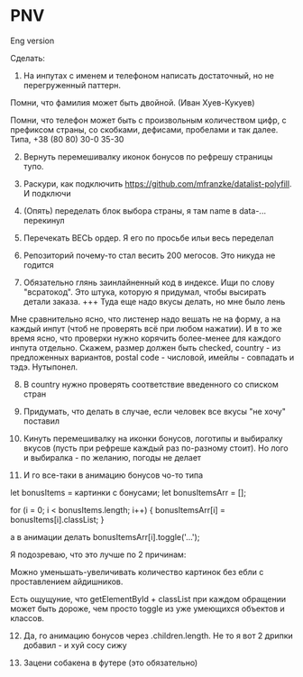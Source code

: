 # PNV
Eng version

Сделать:

1. На инпутах с именем и телефоном написать достаточный, но не перегруженный паттерн.

Помни, что фамилия может быть двойной. (Иван Хуев-Кукуев)

Помни, что телефон может быть с произвольным количеством цифр, с префиксом страны, со скобками, дефисами, пробелами и так далее. Типа, +38 (80 80) 30-0 35-30

2. Вернуть перемешивалку иконок бонусов по рефрешу страницы тупо.

3. Раскури, как подключить https://github.com/mfranzke/datalist-polyfill. И подключи

4. (Опять) переделать блок выбора страны, я там name в data-... перекинул

5. Перечекать ВЕСЬ ордер. Я его по просьбе ильи весь переделал

6. Репозиторий почему-то стал весить 200 мегосов. Это никуда не годится

7. Обязательно глянь заинлайненный код в индексе. Ищи по слову "всратокод". Это штука, которую я придумал, чтобы высирать детали заказа. +++ Туда еще надо вкусы делать, но мне было лень

Мне сравнительно ясно, что листенер надо вешать не на форму, а на каждый инпут (чтоб не проверять всё при любом нажатии). И в то же время ясно, что проверки нужно корячить более-менее для каждого инпута отдельно. Скажем, размер должен быть checked, country - из предложенных вариантов, postal code - числовой, имейлы - совпадать и тэдэ. Нутыпонел.

8. В country нужно проверять соответствие введенного со списком стран

9. Придумать, что делать в случае, если человек все вкусы "не хочу" поставил

10. Кинуть перемешивалку на иконки бонусов, логотипы и выбиралку вкусов (пусть при рефреше каждый раз по-разному стоит). Но лого и выбиралка - по желанию, погоды не делает

11. И го все-таки в анимацию бонусов чо-то типа

let bonusItems = картинки с бонусами;
let bonusItemsArr = [];

for (i = 0; i < bonusItems.length; i++) {
  bonusItemsArr[i] = bonusItems[i].classList;
}

а в анимации делать bonusItemsArr[i].toggle('...');

Я подозреваю, что это лучше по 2 причинам:

Можно уменьшать-увеличивать количество картинок без ебли с проставлением айдишников.

Есть ощущуние, что getElementById + classList при каждом обращении может быть дороже, чем просто toggle из уже умеющихся объектов и классов.

12. Да, го анимацию бонусов через .children.length. Не то я вот 2 дрипки добавил - и хуй сосу сижу

13. Зацени собакена в футере (это обязательно)
